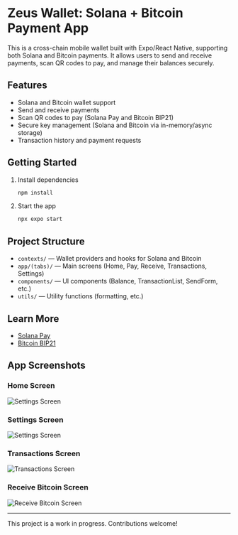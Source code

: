 # Zeus Wallet: Solana + Bitcoin Payment App

This is a cross-chain mobile wallet built with Expo/React Native, supporting both Solana and Bitcoin payments. It allows users to send and receive payments, scan QR codes to pay, and manage their balances securely.

## Features
- Solana and Bitcoin wallet support
- Send and receive payments
- Scan QR codes to pay (Solana Pay and Bitcoin BIP21)
- Secure key management (Solana and Bitcoin via in-memory/async storage)
- Transaction history and payment requests

## Getting Started

1. Install dependencies
   ```bash
   npm install
   ```
2. Start the app
   ```bash
   npx expo start
   ```

## Project Structure
- `contexts/` — Wallet providers and hooks for Solana and Bitcoin
- `app/(tabs)/` — Main screens (Home, Pay, Receive, Transactions, Settings)
- `components/` — UI components (Balance, TransactionList, SendForm, etc.)
- `utils/` — Utility functions (formatting, etc.)

## Learn More
- [Solana Pay](https://github.com/solana-labs/solana-pay)
- [Bitcoin BIP21](https://github.com/bitcoin/bips/blob/master/bip-0021.mediawiki)

## App Screenshots

### Home Screen
![Settings Screen](assets/graphics/app/home.png)

### Settings Screen
![Settings Screen](assets/graphics/app/settings.png)

### Transactions Screen
![Transactions Screen](assets/graphics/app/transactions.png)

### Receive Bitcoin Screen
![Receive Bitcoin Screen](assets/graphics/app/receive.png)

---

This project is a work in progress. Contributions welcome!
